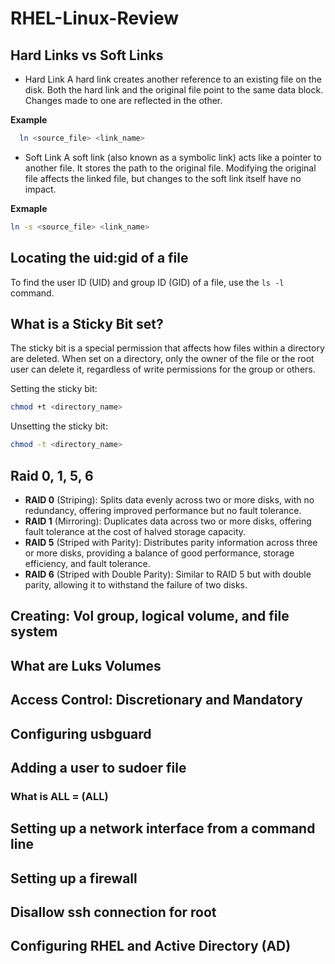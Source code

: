 # RHEL-Linux-Review

## Hard Links vs Soft Links
- Hard Link
  A hard link creates another reference to an existing file on the disk. Both the hard link and the original file point to the same data block. Changes made to one are reflected in the other.
  
**Example**
```bash
  ln <source_file> <link_name>
```
- Soft Link
  A soft link (also known as a symbolic link) acts like a pointer to another file. It stores the path to the original file. Modifying the original file affects the linked file, but changes to the soft link itself have no impact.

**Exmaple**
```bash
ln -s <source_file> <link_name>
```

## Locating the uid:gid of a file

To find the user ID (UID) and group ID (GID) of a file, use the `ls -l` command.

## What is a Sticky Bit set?

The sticky bit is a special permission that affects how files within a directory are deleted. When set on a directory, only the owner of the file or the root user can delete it, regardless of write permissions for the group or others.

Setting the sticky bit:

```bash
chmod +t <directory_name>
```

Unsetting the sticky bit:

```bash
chmod -t <directory_name>
```

## Raid 0, 1, 5, 6

- **RAID 0** (Striping): Splits data evenly across two or more disks, with no redundancy, offering improved performance but no fault tolerance.
- **RAID 1** (Mirroring): Duplicates data across two or more disks, offering fault tolerance at the cost of halved storage capacity.
- **RAID 5** (Striped with Parity): Distributes parity information across three or more disks, providing a balance of good performance, storage efficiency, and fault tolerance.
- **RAID 6** (Striped with Double Parity): Similar to RAID 5 but with double parity, allowing it to withstand the failure of two disks.

## Creating: Vol group, logical volume, and file system

## What are Luks Volumes

## Access Control:  Discretionary and Mandatory

## Configuring usbguard

## Adding a user to sudoer file
### What is ALL = (ALL)

## Setting up a network interface from a command line

## Setting up a firewall

## Disallow ssh connection for root 

## Configuring RHEL and Active Directory (AD)
